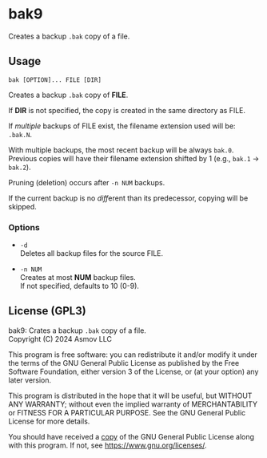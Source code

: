 bak9
================================================================================

Creates a backup `.bak` copy of a file.


Usage
--------------------------------------------------------------------------------

`bak [OPTION]... FILE [DIR]`

Creates a backup `.bak` copy of **FILE**.

If **DIR** is not specified, the copy is created in the same directory as FILE.

If *multiple* backups of FILE exist, the filename extension used will be: `.bak.N`.

With multiple backups, the most recent backup will be always `bak.0`. Previous
copies will have their filename extension shifted by 1 (e.g., `bak.1` -> `bak.2`).

Pruning (deletion) occurs after `-n NUM` backups. 

If the current backup is no *diff*erent than its predecessor, copying will be skipped. 

### Options

- `-d`  
Deletes all backup files for the source FILE.

- `-n NUM`  
Creates at most **NUM** backup files.  
If not specified, defaults to 10 (0-9).

License (GPL3)
--------------------------------------------------------------------------------
bak9: Crates a backup `.bak` copy of a file.  
Copyright (C) 2024 Asmov LLC  

This program is free software: you can redistribute it and/or modify
it under the terms of the GNU General Public License as published by
the Free Software Foundation, either version 3 of the License, or
(at your option) any later version.

This program is distributed in the hope that it will be useful,
but WITHOUT ANY WARRANTY; without even the implied warranty of
MERCHANTABILITY or FITNESS FOR A PARTICULAR PURPOSE.  See the
GNU General Public License for more details.

You should have received a [copy](./LICENSE.txt) of the GNU General Public License
along with this program.  If not, see <https://www.gnu.org/licenses/>.

